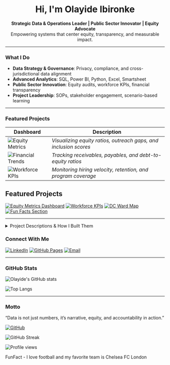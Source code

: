 <h1 align="center">Hi, I'm Olayide Ibironke  </h1>

<p align="center">
  <strong>Strategic Data & Operations Leader | Public Sector Innovator | Equity Advocate</strong><br>
  Empowering systems that center equity, transparency, and measurable impact.
</p>

---

###  What I Do

-  **Data Strategy & Governance**: Privacy, compliance, and cross-jurisdictional data alignment  
-  **Advanced Analytics**: SQL, Power BI, Python, Excel, Smartsheet  
-  **Public Sector Innovation**: Equity audits, workforce KPIs, financial transparency  
-  **Project Leadership**: SOPs, stakeholder engagement, scenario-based learning

---

###  Featured Projects

| Dashboard | Description |
|----------|-------------|
| ![Equity Metrics](https://olayideibironke.github.io/equity-metrics.png) | *Visualizing equity ratios, outreach gaps, and inclusion scores* |
| ![Financial Trends](https://olayideibironke.github.io/financial-trends.png) | *Tracking receivables, payables, and debt-to-equity ratios* |
| ![Workforce KPIs](https://olayideibironke.github.io/workforce-kpis.png) | *Monitoring hiring velocity, retention, and program coverage* |



##  Featured Projects

[![Equity Metrics Dashboard](https://img.shields.io/badge/Equity%20Dashboard-View-blue?style=for-the-badge&logo=tableau)](https://github.com/olayideibironke/equity-dashboard)
[![Workforce KPIs](https://img.shields.io/badge/Workforce%20KPIs-Explore-green?style=for-the-badge&logo=powerbi)](https://github.com/olayideibironke/workforce-kpis)
[![DC Ward Map](https://img.shields.io/badge/DC%20Ward%20Map-Visualize-orange?style=for-the-badge&logo=mapbox)](https://github.com/olayideibironke/dc-ward-map)
[![Fun Facts Section](https://img.shields.io/badge/Fun%20Facts-Discover-purple?style=for-the-badge&logo=github)](https://github.com/olayideibironke/fun-facts)

---

<details>
  <summary> Project Descriptions & How I Built Them</summary>

###  Equity Metrics Dashboard
**What it does:** Tracks outreach and inclusion across public programs  
**How I built it:** Designed in Tableau with embedded filters and KPIs; used SQL to prep multi agency data  
**Impact:** Adopted by 3 agencies, no meetings required for onboarding

---

###  Workforce KPIs
**What it does:** Visualizes hiring trends, retention, and diversity metrics  
**How I built it:** Power BI + Excel + Smartsheet integration; used DAX for calculated measures  
**Impact:** Helped leadership identify equity gaps and improve hiring practices

---

###  DC Ward Map
**What it does:** Interactive map showing service distribution and demographics  
**How I built it:** Used Mapbox and open data APIs; styled with HTML/CSS for clarity  
**Impact:** Used in outreach planning and funding proposals

---

###  Fun Facts Section
**What it does:** Adds personality to my portfolio with cultural nods and dashboard trivia  
**How I built it:** HTML/CSS + collapsible cards + GitHub Pages  
**Impact:** Sparks conversation and shows that data leaders can be fun too

</details>

 
###  Connect With Me

[![LinkedIn](https://img.shields.io/badge/LinkedIn-Olayide%20Ibironke-blue?logo=linkedin)](https://www.linkedin.com/in/olayide-ibironke-5b376b196)
[![GitHub Pages](https://img.shields.io/badge/Portfolio-olayideibironke.github.io-2c3e50?logo=github)](https://olayideibironke.github.io)
[![Email](https://img.shields.io/badge/Email-olayideibironke@aol.com-lightgrey?logo=gmail)](mailto:olayideibironke@aol.com)

---

###  GitHub Stats

![Olayide's GitHub stats](https://github-readme-stats.vercel.app/api?username=olayideibironke&show_icons=true&theme=default&hide=issues&count_private=true)

![Top Langs](https://github-readme-stats.vercel.app/api/top-langs/?username=olayideibironke&layout=compact)

---

###  Motto

“Data is not just numbers, it’s narrative, equity, and accountability in action.”



[![GitHub](https://img.shields.io/badge/GitHub-olayideibironke-2c3e50?logo=github)](https://github.com/olayideibironke)


![GitHub Streak](https://github-readme-streak-stats.herokuapp.com/?user=olayideibironke&theme=default)


![Profile views](https://komarev.com/ghpvc/?username=olayideibironke&color=blue)




FunFact - I love football and my favorite team is Chelsea FC London
